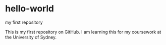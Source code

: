 # hello-world
my first repository

This is my first repository on GitHub. I am learning this for my coursework at the University of Sydney.
